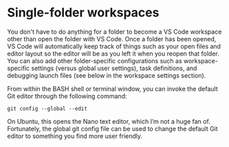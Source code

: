 # Single-folder workspaces

You don't have to do anything for a folder to become a VS Code workspace other than open the folder with VS Code. Once a folder has been opened, VS Code will automatically keep track of things such as your open files and editor layout so the editor will be as you left it when you reopen that folder. You can also add other folder-specific configurations such as workspace-specific settings (versus global user settings), task definitions, and debugging launch files (see below in the workspace settings section).

From within the BASH shell or terminal window, you can invoke the default Git editor through the following command:

`git config --global --edit`

On Ubuntu, this opens the Nano text editor, which I’m not a huge fan of. Fortunately, the global git config file can be used to change the default Git editor to something you find more user friendly.